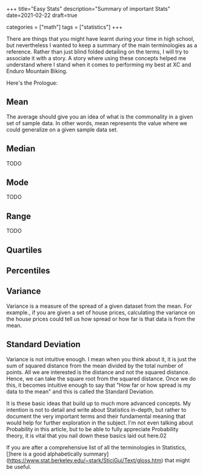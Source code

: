 +++
title="Easy Stats"
description="Summary of important Stats"
date=2021-02-22
draft=true

categories = ["math"]
tags = ["statistics"]
+++


There are things that you might have learnt during your time in high school, but nevertheless I wanted to keep a summary of the main terminologies
as a reference. Rather than just blind folded detailing on the terms, I will try to associate it with a story. A story where using these concepts helped me
understand where I stand when it comes to performing my best at XC and Enduro Mountain Biking.

Here's the Prologue:

## Mean

The average should give you an idea of what is the commonality in a given set of sample data. In other words, mean represents the value where we could generalize
on a given sample data set.

## Median

TODO

## Mode

TODO

## Range

TODO

## Quartiles

## Percentiles

## Variance
Variance is a measure of the spread of a given dataset from the mean. For example., if you are given a set of house prices, calculating
the variance on the house prices could tell us how spread or how far is that data is from the mean.

## Standard Deviation
Variance is not intuitive enough. I mean when you think about it, it is just the sum of squared distance from the mean divided by the 
total number of points. All we are interested is the distance and not the squared distance. Hence, we can take the square root
from the squared distance. Once we do this, it becomes intuitive enough to say that "How far or how spread is my data to the mean" and this
is called the Standard Deviation.

It is these basic ideas that build up to much more advanced concepts. My intention is not to detail and write about Statistics in-depth, but rather to document
the very important terms and their fundamental meaning that would help for further exploration in the subject. I'm not even talking about Probability in this
article, but to be able to fully appreciate Probability theory, it is vital that you nail down these basics laid out here.02

If you are after a comprehensive list of all the terminologies in Statistics, []here is a good alphabetically summary](https://www.stat.berkeley.edu/~stark/SticiGui/Text/gloss.htm)
that might be useful.
